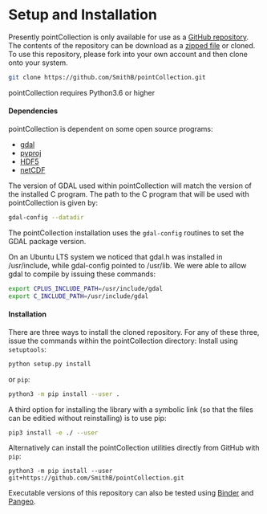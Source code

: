 Setup and Installation
======================

Presently pointCollection is only available for use as a [GitHub repository](https://github.com/SmithB/pointCollection).
The contents of the repository can be download as a [zipped file](https://github.com/SmithB/pointCollection/archive/master.zip)  or cloned.
To use this repository, please fork into your own account and then clone onto your system.
```bash
git clone https://github.com/SmithB/pointCollection.git
```
pointCollection requires Python3.6 or higher  

#### Dependencies
pointCollection is dependent on some open source programs:
- [gdal](https://gdal.org/index.html)
- [pyproj](https://download.osgeo.org/proj)
- [HDF5](https://www.hdfgroup.org)
- [netCDF](https://www.unidata.ucar.edu/software/netcdf)

The version of GDAL used within pointCollection will match the version of the installed C program.  The path to the C program that will be used with pointCollection is given by:
```bash
gdal-config --datadir
```
The pointCollection installation uses the `gdal-config` routines to set the GDAL package version.  

On an Ubuntu LTS system we noticed that gdal.h was installed in /usr/include, while gdal-config pointed to /usr/lib.  We were able to allow gdal to compile by issuing these commands:
```bash
export CPLUS_INCLUDE_PATH=/usr/include/gdal
export C_INCLUDE_PATH=/usr/include/gdal
```

#### Installation
There are three ways to install the cloned repository.  For any of these three, issue the commands within the pointCollection directory:
Install using `setuptools`:
```bash
python setup.py install
```
or `pip`:
```bash
python3 -m pip install --user .
```
A third option for installing the library with a symbolic link (so that the files can be editied without reinstalling) is to use pip:
```bash
pip3 install -e ./ --user
```
Alternatively can install the pointCollection utilities directly from GitHub with `pip`:
```
python3 -m pip install --user git+https://github.com/SmithB/pointCollection.git
```
Executable versions of this repository can also be tested using [Binder](https://mybinder.org/v2/gh/SmithB/pointCollection/master) and [Pangeo](https://binder.pangeo.io/v2/gh/SmithB/pointCollection/master).
